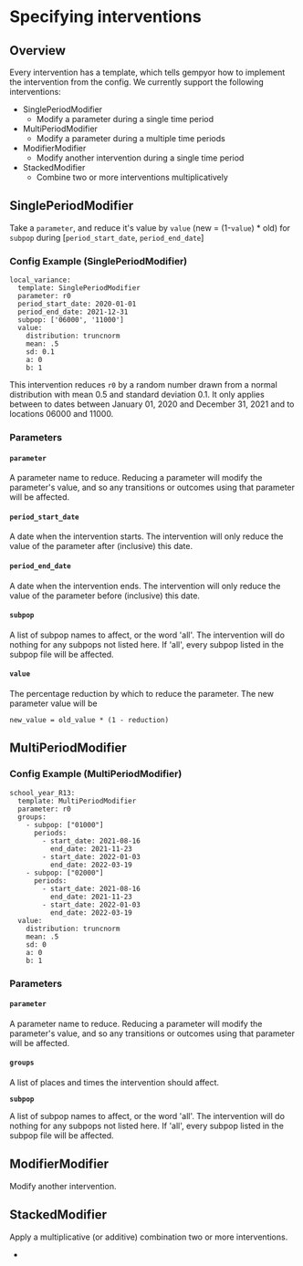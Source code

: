 # Specifying interventions

## Overview

Every intervention has a template, which tells gempyor how to implement the intervention from the config. We currently support the following interventions:

* SinglePeriodModifier
  * Modify a parameter during a single time period
* MultiPeriodModifier
  * Modify a parameter during a multiple time periods
* ModifierModifier
  * Modify another intervention during a single time period
* StackedModifier
  * Combine two or more interventions multiplicatively

## SinglePeriodModifier

Take a `parameter`, and reduce it's value by `value` (new = (1-`value`) \* old) for `subpop` during \[`period_start_date`, `period_end_date`]

### Config Example (SinglePeriodModifier)

```
local_variance:
  template: SinglePeriodModifier
  parameter: r0
  period_start_date: 2020-01-01
  period_end_date: 2021-12-31
  subpop: ['06000', '11000']
  value:
    distribution: truncnorm
    mean: .5
    sd: 0.1
    a: 0
    b: 1
```

This intervention reduces `r0` by a random number drawn from a normal distribution with mean 0.5 and standard deviation 0.1. It only applies between to dates between January 01, 2020 and December 31, 2021 and to locations 06000 and 11000.

### Parameters

#### `parameter`

A parameter name to reduce. Reducing a parameter will modify the parameter's value, and so any transitions or outcomes using that parameter will be affected.

#### `period_start_date`

A date when the intervention starts. The intervention will only reduce the value of the parameter after (inclusive) this date.

#### `period_end_date`

A date when the intervention ends. The intervention will only reduce the value of the parameter before (inclusive) this date.

#### `subpop`

A list of subpop names to affect, or the word 'all'. The intervention will do nothing for any subpops not listed here. If 'all', every subpop listed in the subpop file will be affected.

#### `value`

The percentage reduction by which to reduce the parameter. The new parameter value will be

```
new_value = old_value * (1 - reduction)
```

## MultiPeriodModifier

### Config Example (MultiPeriodModifier)

```
school_year_R13:
  template: MultiPeriodModifier
  parameter: r0
  groups:
    - subpop: ["01000"]
      periods:
        - start_date: 2021-08-16
          end_date: 2021-11-23
        - start_date: 2022-01-03
          end_date: 2022-03-19
    - subpop: ["02000"]
      periods:
        - start_date: 2021-08-16
          end_date: 2021-11-23
        - start_date: 2022-01-03
          end_date: 2022-03-19
  value:
    distribution: truncnorm
    mean: .5
    sd: 0
    a: 0
    b: 1
```

### Parameters

#### `parameter`

A parameter name to reduce. Reducing a parameter will modify the parameter's value, and so any transitions or outcomes using that parameter will be affected.

#### `groups`

A list of places and times the intervention should affect.

**`subpop`**

A list of subpop names to affect, or the word 'all'. The intervention will do nothing for any subpops not listed here. If 'all', every subpop listed in the subpop file will be affected.

####

## ModifierModifier

Modify another intervention.

## StackedModifier

Apply a multiplicative (or additive) combination two or more interventions.

*

